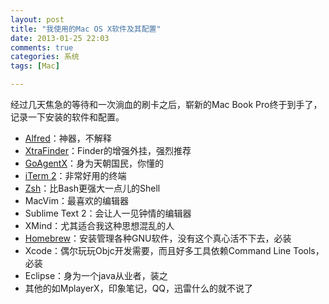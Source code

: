 ```yaml
---
layout: post
title: "我使用的Mac OS X软件及其配置"
date: 2013-01-25 22:03
comments: true
categories: 系统 
tags: [Mac]

---
```


经过几天焦急的等待和一次淌血的刷卡之后，崭新的Mac Book Pro终于到手了，记录一下安装的软件和配置。

- [Alfred][Alfred]：神器，不解释
- [XtraFinder][xtrafinder]：Finder的增强外挂，强烈推荐
- [GoAgentX][GoAgentX]：身为天朝国民，你懂的
- [iTerm 2][iTerm2]：非常好用的终端 
- [Zsh][Zsh]：比Bash更强大一点儿的Shell
- MacVim：最喜欢的编辑器
- Sublime Text 2：会让人一见钟情的编辑器
- XMind：尤其适合我这种思想混乱的人
- [Homebrew][Homebrew]：安装管理各种GNU软件，没有这个真心活不下去，必装
- Xcode：偶尔玩玩Objc开发需要，而且好多工具依赖Command Line Tools，必装
- Eclipse：身为一个java从业者，装之
- 其他的如MplayerX，印象笔记，QQ，迅雷什么的就不说了

[xtrafinder]:http://www.trankynam.com/xtrafinder
[Alfred]:http://www.alfredapp.com
[GoAgentX]:https://github.com/ohdarling/GoAgentX/wiki
[iTerm2]:http://www.iterm2.com
[Zsh]:http://www.zsh.org
[Homebrew]:http://mxcl.github.com/homebrew/